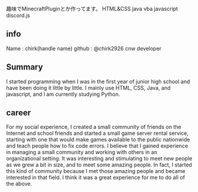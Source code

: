 趣味でMinecraftPluginとか作ってます。
HTML&CSS java vba javascript discord.js

## info
Name : chirk(handle name)
github : @chirk2926
cnw developer

## Summary
I started programming when I was in the first year of junior high school and have been doing it little by little.
I mainly use HTML, CSS, Java, and javascript, and I am currently studying Python.

## career
For my social experience, I created a small community of friends on the Internet and school friends and started a small game server rental service, starting with one that would make games available to the public nationwide and teach people how to fix code errors.
I believe that I gained experience in managing a small community and working with others in an organizational setting.
It was interesting and stimulating to meet new people as we grew a bit in size, and to meet some amazing people. In fact, I started this kind of community because I met those amazing people and became interested in that field.
I think it was a great experience for me to do all of the above.
